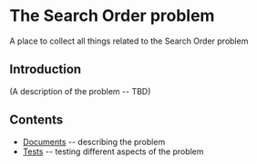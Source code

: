 # The Search Order problem

A place to collect all things related to the Search Order problem

## Introduction

(A description of the problem -- TBD)

## Contents

* [Documents](documents/README.md) -- describing the problem
* [Tests](tests/README.md) -- testing different aspects of the problem
